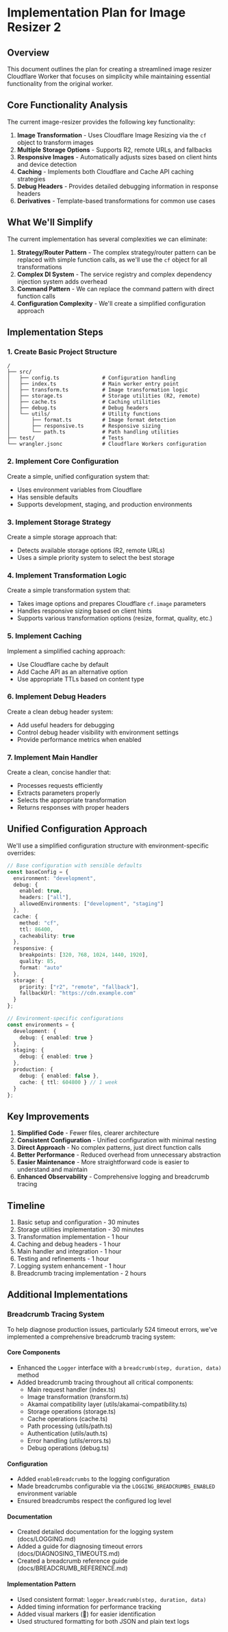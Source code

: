 # Implementation Plan for Image Resizer 2

## Overview

This document outlines the plan for creating a streamlined image resizer Cloudflare Worker that focuses on simplicity while maintaining essential functionality from the original worker.

## Core Functionality Analysis

The current image-resizer provides the following key functionality:

1. **Image Transformation** - Uses Cloudflare Image Resizing via the `cf` object to transform images
2. **Multiple Storage Options** - Supports R2, remote URLs, and fallbacks  
3. **Responsive Images** - Automatically adjusts sizes based on client hints and device detection
4. **Caching** - Implements both Cloudflare and Cache API caching strategies
5. **Debug Headers** - Provides detailed debugging information in response headers
6. **Derivatives** - Template-based transformations for common use cases

## What We'll Simplify

The current implementation has several complexities we can eliminate:

1. **Strategy/Router Pattern** - The complex strategy/router pattern can be replaced with simple function calls, as we'll use the `cf` object for all transformations
2. **Complex DI System** - The service registry and complex dependency injection system adds overhead
3. **Command Pattern** - We can replace the command pattern with direct function calls
4. **Configuration Complexity** - We'll create a simplified configuration approach

## Implementation Steps

### 1. Create Basic Project Structure

```
/
├── src/
│   ├── config.ts              # Configuration handling
│   ├── index.ts               # Main worker entry point
│   ├── transform.ts           # Image transformation logic
│   ├── storage.ts             # Storage utilities (R2, remote)
│   ├── cache.ts               # Caching utilities
│   ├── debug.ts               # Debug headers
│   └── utils/                 # Utility functions
│       ├── format.ts          # Image format detection
│       ├── responsive.ts      # Responsive sizing
│       └── path.ts            # Path handling utilities
├── test/                      # Tests
└── wrangler.jsonc             # Cloudflare Workers configuration
```

### 2. Implement Core Configuration

Create a simple, unified configuration system that:
- Uses environment variables from Cloudflare
- Has sensible defaults
- Supports development, staging, and production environments

### 3. Implement Storage Strategy

Create a simple storage approach that:
- Detects available storage options (R2, remote URLs)
- Uses a simple priority system to select the best storage

### 4. Implement Transformation Logic

Create a simple transformation system that:
- Takes image options and prepares Cloudflare `cf.image` parameters
- Handles responsive sizing based on client hints
- Supports various transformation options (resize, format, quality, etc.)

### 5. Implement Caching

Implement a simplified caching approach:
- Use Cloudflare cache by default
- Add Cache API as an alternative option
- Use appropriate TTLs based on content type

### 6. Implement Debug Headers

Create a clean debug header system:
- Add useful headers for debugging
- Control debug header visibility with environment settings
- Provide performance metrics when enabled

### 7. Implement Main Handler

Create a clean, concise handler that:
- Processes requests efficiently
- Extracts parameters properly
- Selects the appropriate transformation
- Returns responses with proper headers

## Unified Configuration Approach

We'll use a simplified configuration structure with environment-specific overrides:

```typescript
// Base configuration with sensible defaults
const baseConfig = {
  environment: "development",
  debug: {
    enabled: true,
    headers: ["all"],
    allowedEnvironments: ["development", "staging"]
  },
  cache: {
    method: "cf",
    ttl: 86400,
    cacheability: true
  },
  responsive: {
    breakpoints: [320, 768, 1024, 1440, 1920],
    quality: 85,
    format: "auto"
  },
  storage: {
    priority: ["r2", "remote", "fallback"],
    fallbackUrl: "https://cdn.example.com"
  }
};

// Environment-specific configurations
const environments = {
  development: {
    debug: { enabled: true }
  },
  staging: {
    debug: { enabled: true }
  },
  production: {
    debug: { enabled: false },
    cache: { ttl: 604800 } // 1 week
  }
};
```

## Key Improvements

1. **Simplified Code** - Fewer files, clearer architecture
2. **Consistent Configuration** - Unified configuration with minimal nesting
3. **Direct Approach** - No complex patterns, just direct function calls
4. **Better Performance** - Reduced overhead from unnecessary abstraction
5. **Easier Maintenance** - More straightforward code is easier to understand and maintain
6. **Enhanced Observability** - Comprehensive logging and breadcrumb tracing

## Timeline

1. Basic setup and configuration - 30 minutes
2. Storage utilities implementation - 30 minutes
3. Transformation implementation - 1 hour
4. Caching and debug headers - 1 hour
5. Main handler and integration - 1 hour
6. Testing and refinements - 1 hour
7. Logging system enhancement - 1 hour 
8. Breadcrumb tracing implementation - 2 hours

## Additional Implementations

### Breadcrumb Tracing System

To help diagnose production issues, particularly 524 timeout errors, we've implemented a comprehensive breadcrumb tracing system:

#### Core Components
- Enhanced the `Logger` interface with a `breadcrumb(step, duration, data)` method
- Added breadcrumb tracing throughout all critical components:
  - Main request handler (index.ts)
  - Image transformation (transform.ts)
  - Akamai compatibility layer (utils/akamai-compatibility.ts)
  - Storage operations (storage.ts)
  - Cache operations (cache.ts)
  - Path processing (utils/path.ts)
  - Authentication (utils/auth.ts)
  - Error handling (utils/errors.ts)
  - Debug operations (debug.ts)

#### Configuration
- Added `enableBreadcrumbs` to the logging configuration
- Made breadcrumbs configurable via the `LOGGING_BREADCRUMBS_ENABLED` environment variable
- Ensured breadcrumbs respect the configured log level

#### Documentation
- Created detailed documentation for the logging system (docs/LOGGING.md)
- Added a guide for diagnosing timeout errors (docs/DIAGNOSING_TIMEOUTS.md)
- Created a breadcrumb reference guide (docs/BREADCRUMB_REFERENCE.md)

#### Implementation Pattern
- Used consistent format: `logger.breadcrumb(step, duration, data)`
- Added timing information for performance tracking
- Added visual markers (🔶) for easier identification
- Used structured formatting for both JSON and plain text logs